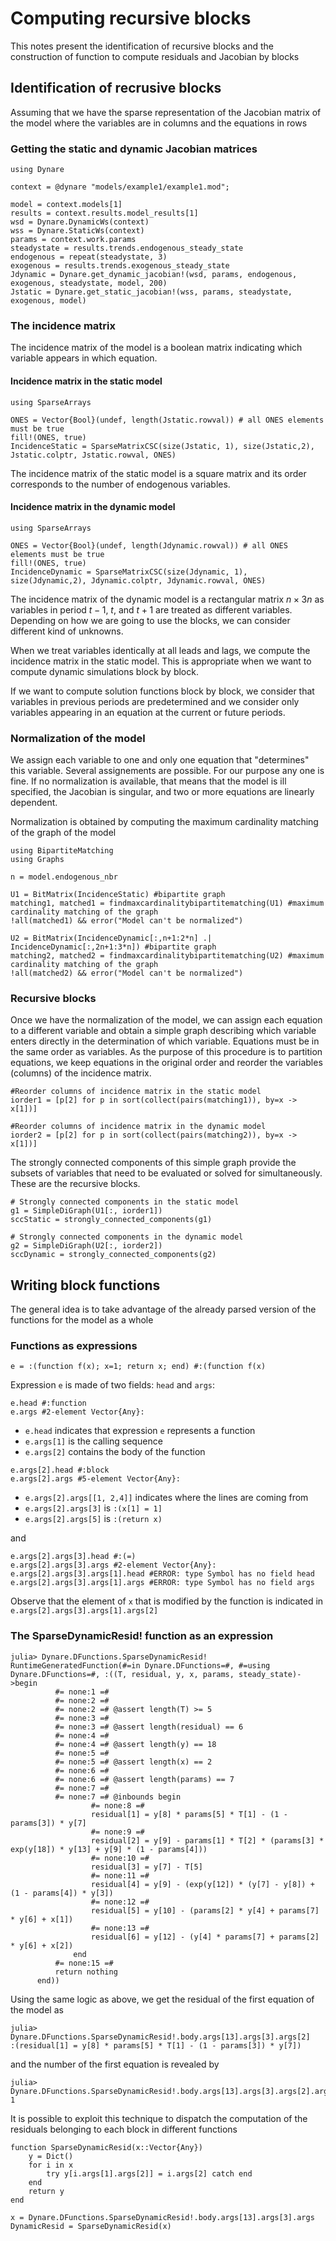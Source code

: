 # Computing recursive blocks

This notes present the identification of recursive blocks and the
construction of function to compute residuals and Jacobian by blocks

## Identification of recrusive blocks

Assuming that we have the sparse representation of the Jacobian matrix
of the model where the variables are in columns and the equations in rows

### Getting the static and dynamic Jacobian matrices
```
using Dynare

context = @dynare "models/example1/example1.mod";

model = context.models[1]
results = context.results.model_results[1]
wsd = Dynare.DynamicWs(context)
wss = Dynare.StaticWs(context)
params = context.work.params
steadystate = results.trends.endogenous_steady_state
endogenous = repeat(steadystate, 3)
exogenous = results.trends.exogenous_steady_state 
Jdynamic = Dynare.get_dynamic_jacobian!(wsd, params, endogenous, exogenous, steadystate, model, 200)
Jstatic = Dynare.get_static_jacobian!(wss, params, steadystate, exogenous, model) 
```

### The incidence matrix

The incidence matrix of the model is a boolean matrix indicating which
variable appears in which equation. 

#### Incidence matrix in the static model
```
using SparseArrays

ONES = Vector{Bool}(undef, length(Jstatic.rowval)) # all ONES elements must be true
fill!(ONES, true)
IncidenceStatic = SparseMatrixCSC(size(Jstatic, 1), size(Jstatic,2), Jstatic.colptr, Jstatic.rowval, ONES)
```
The incidence matrix of the static model is a square matrix and its
order corresponds to the number of endogenous variables.

#### Incidence matrix in the dynamic model
```
using SparseArrays

ONES = Vector{Bool}(undef, length(Jdynamic.rowval)) # all ONES elements must be true
fill!(ONES, true)
IncidenceDynamic = SparseMatrixCSC(size(Jdynamic, 1), size(Jdynamic,2), Jdynamic.colptr, Jdynamic.rowval, ONES)
```
The incidence matrix of the dynamic model is a rectangular matrix
$n\times 3n$ as variables in period $t-1$, $t$, and $t+1$ are treated
as different variables. Depending on how we are going to use the
blocks, we can consider different kind of unknowns.

When we treat variables identically at all leads and lags, we compute
the incidence matrix in the static model. This is appropriate when we
want to compute dynamic simulations block by block.

If we want to compute solution functions block by block, we consider
that variables in previous periods are predetermined and we consider
only variables appearing in an equation at the current or future periods.


### Normalization of the model

We assign each variable to one and only one equation that "determines"
this variable. Several assignements are possible. For our purpose any
one is fine. If no normalization is available, that means that the
model is ill specified, the Jacobian is singular, and two or more
equations are linearly dependent.

Normalization is obtained by computing the maximum cardinality
matching of the graph of the model

```
using BipartiteMatching
using Graphs

n = model.endogenous_nbr

U1 = BitMatrix(IncidenceStatic) #bipartite graph
matching1, matched1 = findmaxcardinalitybipartitematching(U1) #maximum cardinality matching of the graph
!all(matched1) && error("Model can't be normalized")

U2 = BitMatrix(IncidenceDynamic[:,n+1:2*n] .| IncidenceDynamic[:,2n+1:3*n]) #bipartite graph
matching2, matched2 = findmaxcardinalitybipartitematching(U2) #maximum cardinality matching of the graph
!all(matched2) && error("Model can't be normalized")
```



### Recursive blocks

Once we have the normalization of the model, we can assign each
equation to a different variable and obtain a simple graph describing
which variable enters directly in the determination of which variable.
Equations must be in the same order as variables. As the purpose of
this procedure is to partition equations, we keep equations in the
original order and reorder the variables (columns) of the incidence matrix.

```
#Reorder columns of incidence matrix in the static model
iorder1 = [p[2] for p in sort(collect(pairs(matching1)), by=x -> x[1])]

#Reorder columns of incidence matrix in the dynamic model
iorder2 = [p[2] for p in sort(collect(pairs(matching2)), by=x -> x[1])]
```

The strongly connected components of this simple graph provide the
subsets of variables that need to be evaluated or solved for
simultaneously. These are the recursive blocks.

```
# Strongly connected components in the static model
g1 = SimpleDiGraph(U1[:, iorder1]) 
sccStatic = strongly_connected_components(g1)

# Strongly connected components in the dynamic model
g2 = SimpleDiGraph(U2[:, iorder2]) 
sccDynamic = strongly_connected_components(g2)
```


## Writing block functions

The general idea is to take advantage of the already parsed version of
the functions for the model as a whole

### Functions as expressions

```
e = :(function f(x); x=1; return x; end) #:(function f(x)
```
Expression `e` is made of two fields: `head` and `args`:
```
e.head #:function
e.args #2-element Vector{Any}:

```
- `e.head` indicates that expression `e` represents a function
- `e.args[1]` is the calling sequence
- `e.args[2]` contains the body of the function
```
e.args[2].head #:block
e.args[2].args #5-element Vector{Any}:
```
- `e.args[2].args[[1, 2,4]]` indicates where the lines are coming from
- `e.args[2].args[3]` is `:(x[1] = 1]`
- `e.args[2].args[5]` is `:(return x)`

and 

```
e.args[2].args[3].head #:(=)
e.args[2].args[3].args #2-element Vector{Any}:
e.args[2].args[3].args[1].head #ERROR: type Symbol has no field head
e.args[2].args[3].args[1].args #ERROR: type Symbol has no field args
```
Observe that the element of `x` that is modified by the function is
indicated in `e.args[2].args[3].args[1].args[2]`

### The SparseDynamicResid! function as an expression

```
julia> Dynare.DFunctions.SparseDynamicResid!
RuntimeGeneratedFunction(#=in Dynare.DFunctions=#, #=using Dynare.DFunctions=#, :((T, residual, y, x, params, steady_state)->begin
          #= none:1 =#
          #= none:2 =#
          #= none:2 =# @assert length(T) >= 5
          #= none:3 =#
          #= none:3 =# @assert length(residual) == 6
          #= none:4 =#
          #= none:4 =# @assert length(y) == 18
          #= none:5 =#
          #= none:5 =# @assert length(x) == 2
          #= none:6 =#
          #= none:6 =# @assert length(params) == 7
          #= none:7 =#
          #= none:7 =# @inbounds begin
                  #= none:8 =#
                  residual[1] = y[8] * params[5] * T[1] - (1 - params[3]) * y[7]
                  #= none:9 =#
                  residual[2] = y[9] - params[1] * T[2] * (params[3] * exp(y[18]) * y[13] + y[9] * (1 - params[4]))
                  #= none:10 =#
                  residual[3] = y[7] - T[5]
                  #= none:11 =#
                  residual[4] = y[9] - (exp(y[12]) * (y[7] - y[8]) + (1 - params[4]) * y[3])
                  #= none:12 =#
                  residual[5] = y[10] - (params[2] * y[4] + params[7] * y[6] + x[1])
                  #= none:13 =#
                  residual[6] = y[12] - (y[4] * params[7] + params[2] * y[6] + x[2])
              end
          #= none:15 =#
          return nothing
      end))
```
Using the same logic as above, we get the residual of the first
equation of the model as
```
julia> Dynare.DFunctions.SparseDynamicResid!.body.args[13].args[3].args[2]
:(residual[1] = y[8] * params[5] * T[1] - (1 - params[3]) * y[7])
```
and the number of the first equation is revealed by
```
julia> Dynare.DFunctions.SparseDynamicResid!.body.args[13].args[3].args[2].args[1].args[2]
1
```
It is possible to exploit this technique to dispatch the computation
of the residuals belonging to each block in different functions

```
function SparseDynamicResid(x::Vector{Any})
    y = Dict()
    for i in x
        try y[i.args[1].args[2]] = i.args[2] catch end
    end
    return y
end

x = Dynare.DFunctions.SparseDynamicResid!.body.args[13].args[3].args
DynamicResid = SparseDynamicResid(x)
```